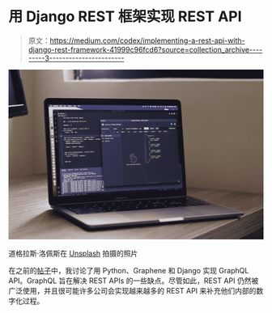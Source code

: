 # 用 Django REST 框架实现 REST API

> 原文：<https://medium.com/codex/implementing-a-rest-api-with-django-rest-framework-41999c96fcd6?source=collection_archive---------3----------------------->

![](img/09db9552347bec887b341fff4c2d7dda.png)

道格拉斯·洛佩斯在 [Unsplash](https://unsplash.com/s/photos/python-code?utm_source=unsplash&utm_medium=referral&utm_content=creditCopyText) 拍摄的照片

在之前的[帖子](https://python.plainenglish.io/creating-a-graphql-api-using-python-graphene-and-django-7e102b6ac88c)中，我讨论了用 Python、Graphene 和 Django 实现 GraphQL API。GraphQL 旨在解决 REST APIs 的一些缺点。尽管如此，REST API 仍然被广泛使用，并且很可能许多公司会实现越来越多的 REST API 来补充他们内部的数字化过程。